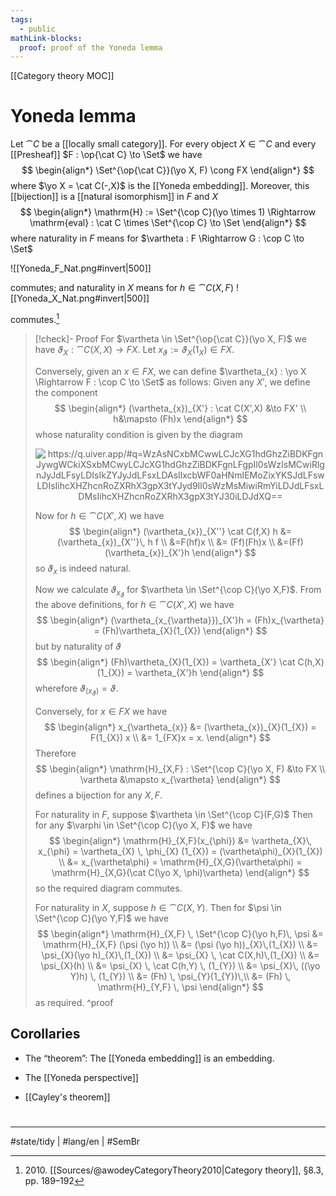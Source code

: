 ```yaml
---
tags:
  - public
mathLink-blocks:
  proof: proof of the Yoneda lemma
---
```

[[Category theory MOC]]
# Yoneda lemma

Let $\cat C$ be a [[locally small category]].
For every object $X \in \cat C$ and every [[Presheaf]] $F : \op{\cat C} \to \Set$
we have
$$
\begin{align*}
 \Set^{\op{\cat C}}(\yo X, F) \cong FX
\end{align*}
$$
where $\yo X = \cat C(-,X)$ is the [[Yoneda embedding]].
Moreover, this [[bijection]] is a [[natural isomorphism]] in $F$ and $X$
$$
\begin{align*}
\mathrm{H} := \Set^{\cop C}(\yo \times 1) \Rightarrow \mathrm{eval} : \cat C \times \Set^{\cop C} \to \Set
\end{align*}
$$
where naturality in $F$ means for $\vartheta : F \Rightarrow G : \cop C \to \Set$

![[Yoneda_F_Nat.png#invert|500]]

commutes; and naturality in $X$ means for $h \in \cat C(X,F)$
![[Yoneda_X_Nat.png#invert|500]]

commutes.[^2010]

> [!check]- Proof
> For $\vartheta \in \Set^{\op{\cat C}}(\yo X, F)$ we have $\vartheta_{X} : \cat C(X,X) \to FX$.
> Let $x_{\vartheta} := \vartheta_{X}(1_{X}) \in FX$.
> 
> Conversely, given an $x \in FX$, we can define $\vartheta_{x} : \yo X \Rightarrow F : \cop C \to \Set$ as follows:
> Given any $X'$, we define the component
> $$
> \begin{align*}
> (\vartheta_{x})_{X'} : \cat C(X',X) &\to FX' \\
> h&\mapsto (Fh)x
> \end{align*}
> $$
> whose naturality condition is given by the diagram
> 
> <p align="center"><img align="center" src="https://i.upmath.me/svg/%0A%5Cusetikzlibrary%7Bcalc%7D%0A%5Cusetikzlibrary%7Bdecorations.pathmorphing%7D%0A%5Ctikzset%7Bcurve%2F.style%3D%7Bsettings%3D%7B%231%7D%2Cto%20path%3D%7B(%5Ctikztostart)%0A%20%20%20%20..%20controls%20(%24(%5Ctikztostart)!%5Cpv%7Bpos%7D!(%5Ctikztotarget)!%5Cpv%7Bheight%7D!270%3A(%5Ctikztotarget)%24)%0A%20%20%20%20and%20(%24(%5Ctikztostart)!1-%5Cpv%7Bpos%7D!(%5Ctikztotarget)!%5Cpv%7Bheight%7D!270%3A(%5Ctikztotarget)%24)%0A%20%20%20%20..%20(%5Ctikztotarget)%5Ctikztonodes%7D%7D%2C%0A%20%20%20%20settings%2F.code%3D%7B%5Ctikzset%7Bquiver%2F.cd%2C%231%7D%0A%20%20%20%20%20%20%20%20%5Cdef%5Cpv%23%231%7B%5Cpgfkeysvalueof%7B%2Ftikz%2Fquiver%2F%23%231%7D%7D%7D%2C%0A%20%20%20%20quiver%2F.cd%2Cpos%2F.initial%3D0.35%2Cheight%2F.initial%3D0%7D%0A%25%20TikZ%20arrowhead%2Ftail%20styles.%0A%5Ctikzset%7Btail%20reversed%2F.code%3D%7B%5Cpgfsetarrowsstart%7Btikzcd%20to%7D%7D%7D%0A%5Ctikzset%7B2tail%2F.code%3D%7B%5Cpgfsetarrowsstart%7BImplies%5Breversed%5D%7D%7D%7D%0A%5Ctikzset%7B2tail%20reversed%2F.code%3D%7B%5Cpgfsetarrowsstart%7BImplies%7D%7D%7D%0A%25%20TikZ%20arrow%20styles.%0A%5Ctikzset%7Bno%20body%2F.style%3D%7B%2Ftikz%2Fdash%20pattern%3Don%200%20off%201mm%7D%7D%0A%25%20https%3A%2F%2Fq.uiver.app%2F%23q%3DWzAsNCxbMCwwLCJcXG1hdGhzZiBDKFgnJywgWCkiXSxbMCwyLCJcXG1hdGhzZiBDKFgnLFgpIl0sWzIsMCwiRlgnJyJdLFsyLDIsIkZYJyJdLFsxLDAsIlxcbWF0aHNmIEMoZixYKSJdLFswLDIsIihcXHZhcnRoZXRhX3gpX3tYJyd9Il0sWzMsMiwiRmYiLDJdLFsxLDMsIihcXHZhcnRoZXRhX3gpX3tYJ30iLDJdXQ%3D%3D%0A%5Cbegin%7Btikzcd%7D%0A%09%7B%5Cmathsf%20C(X''%2C%20X)%7D%20%26%26%20%7BFX''%7D%20%5C%5C%0A%09%5C%5C%0A%09%7B%5Cmathsf%20C(X'%2CX)%7D%20%26%26%20%7BFX'%7D%0A%09%5Carrow%5B%22%7B(%5Cvartheta_x)_%7BX''%7D%7D%22%2C%20from%3D1-1%2C%20to%3D1-3%5D%0A%09%5Carrow%5B%22%7B%5Cmathsf%20C(f%2CX)%7D%22%2C%20from%3D3-1%2C%20to%3D1-1%5D%0A%09%5Carrow%5B%22%7B(%5Cvartheta_x)_%7BX'%7D%7D%22'%2C%20from%3D3-1%2C%20to%3D3-3%5D%0A%09%5Carrow%5B%22Ff%22'%2C%20from%3D3-3%2C%20to%3D1-3%5D%0A%5Cend%7Btikzcd%7D%0A#invert" alt="https://q.uiver.app/#q=WzAsNCxbMCwwLCJcXG1hdGhzZiBDKFgnJywgWCkiXSxbMCwyLCJcXG1hdGhzZiBDKFgnLFgpIl0sWzIsMCwiRlgnJyJdLFsyLDIsIkZYJyJdLFsxLDAsIlxcbWF0aHNmIEMoZixYKSJdLFswLDIsIihcXHZhcnRoZXRhX3gpX3tYJyd9Il0sWzMsMiwiRmYiLDJdLFsxLDMsIihcXHZhcnRoZXRhX3gpX3tYJ30iLDJdXQ==" /></p>
> 
> Now for $h \in \cat C(X',X)$ we have
> $$
> \begin{align*}
> (\vartheta_{x})_{X''} \cat C(f,X)  h 
> &= (\vartheta_{x})_{X''}\, h f \\
> &=F(hf)x \\
> &= (Ff)(Fh)x \\
> &=(Ff) (\vartheta_{x})_{X'}h
> \end{align*}
> $$
> so $\vartheta_{x}$ is indeed natural.
> 
> Now we calculate $\vartheta_{x_{\vartheta}}$ for $\vartheta \in \Set^{\cop C}(\yo X,F)$.
> From the above definitions, for $h \in \cat C(X',X)$ we have
> $$
> \begin{align*}
> (\vartheta_{x_{\vartheta}})_{X'}h = (Fh)x_{\vartheta} = (Fh)\vartheta_{X}(1_{X})
> \end{align*}
> $$
> but by naturality of $\vartheta$ 
> $$
> \begin{align*}
> (Fh)\vartheta_{X}(1_{X}) = \vartheta_{X'} \cat C(h,X)(1_{X}) = \vartheta_{X'}h
> \end{align*}
> $$
> wherefore $\vartheta_{(x_{\vartheta})}=\vartheta$.
> 
> Conversely, for $x \in FX$ we have
> $$
> \begin{align*}
> x_{\vartheta_{x}} &= (\vartheta_{x})_{X}(1_{X}) = F(1_{X}) x \\
> &= 1_{FX}x = x.
> \end{align*}
> $$
> Therefore
> $$
> \begin{align*}
> \mathrm{H}_{X,F} : \Set^{\cop C}(\yo X, F) &\to FX \\
> \vartheta &\mapsto x_{\vartheta}
> \end{align*}
> $$
> defines a bijection for any $X,F$.
> 
> For naturality in $F$, suppose $\vartheta \in \Set^{\cop C}(F,G)$
> Then for any $\varphi \in \Set^{\cop C}(\yo X, F)$ we have
> $$
> \begin{align*}
> \mathrm{H}_{X,F}(x_{\phi}) &= \vartheta_{X}\, x_{\phi} = \vartheta_{X} \, \phi_{X} (1_{X}) = (\vartheta\phi)_{X}(1_{X}) \\
> &= x_{\vartheta\phi} = \mathrm{H}_{X,G}(\vartheta\phi) 
> = \mathrm{H}_{X,G}(\cat C(\yo X, \phi)\vartheta)
> \end{align*}
> $$
> so the required diagram commutes.
> 
> For naturality in $X$, suppose $h \in \cat C(X,Y)$.
> Then for $\psi \in \Set^{\cop C}(\yo Y,F)$ we have
> $$
> \begin{align*}
> \mathrm{H}_{X,F} \, \Set^{\cop C}(\yo h,F)\, \psi 
> &= \mathrm{H}_{X,F} (\psi (\yo h)) \\
> &= (\psi (\yo h))_{X}\,(1_{X}) \\
> &= \psi_{X}(\yo h)_{X}\,(1_{X}) \\
> &= \psi_{X} \, \cat C(X,h)\,(1_{X}) \\
> &= \psi_{X}(h) \\
> &= \psi_{X} \, \cat C(h,Y) \, (1_{Y}) \\
> &= \psi_{X}\, ((\yo Y)h) \, (1_{Y}) \\
> &= (Fh) \, \psi_{Y}(1_{Y})\,\\
> &= (Fh) \, \mathrm{H}_{Y,F} \, \psi
> \end{align*}
> $$
> as required. <span class="QED"/>
^proof

## Corollaries

- The “theorem”: The [[Yoneda embedding]] is an embedding.
- The [[Yoneda perspective]]
- [[Cayley's theorem]]

  [^2010]: 2010\. [[Sources/@awodeyCategoryTheory2010|Category theory]], §8.3, pp. 189–192

#
---
#state/tidy | #lang/en | #SemBr

